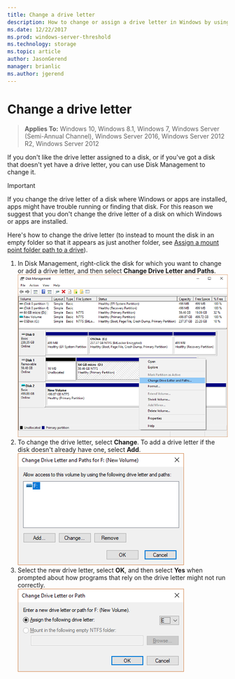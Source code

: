 ```yaml
---
title: Change a drive letter
description: How to change or assign a drive letter in Windows by using Disk Management.
ms.date: 12/22/2017
ms.prod: windows-server-threshold 
ms.technology: storage 
ms.topic: article 
author: JasonGerend 
manager: brianlic 
ms.author: jgerend 
---
```

# Change a drive letter

> **Applies To:** Windows 10, Windows 8.1, Windows 7, Windows Server (Semi-Annual Channel), Windows Server 2016, Windows Server 2012 R2, Windows Server 2012

If you don't like the drive letter assigned to a disk, or if you've got a disk that doesn't yet have a drive letter, you can use Disk Management to change it.

> [!IMPORTANT]
> If you change the drive letter of a disk where Windows or apps are installed, apps might have trouble running or finding that disk. For this reason we suggest that you don't change the drive letter of a disk on which Windows or apps are installed.

Here's how to change the drive letter (to instead to mount the disk in an empty folder so that it appears as just another folder, see [Assign a mount point folder path to a drive](assign-a-mount-point-folder-path-to-a-drive.md)).

1. In Disk Management, right-click the disk for which you want to change or add a drive letter, and then select **Change Drive Letter and Paths**.<br>
![Disk Management showing a drive](media/change-drive-letter.png)
1. To change the drive letter, select **Change**. To add a drive letter if the disk doesn't already have one, select **Add**.<br>![The Change Drive Letter and Paths dialog](media/change-drive-letter2.png)
3. Select the new drive letter, select **OK**, and then select **Yes** when prompted about how programs that rely on the drive letter might not run correctly.<br>![The Change Drive Letter or Path dialog showing changing the drive letter](media/change-drive-letter3.png)
